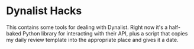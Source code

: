 # Dynalist Hacks

This contains some tools for dealing with Dynalist. Right now it's a half-baked
Python library for interacting with their API, plus a script that copies my
daily review template into the appropriate place and gives it a date.
